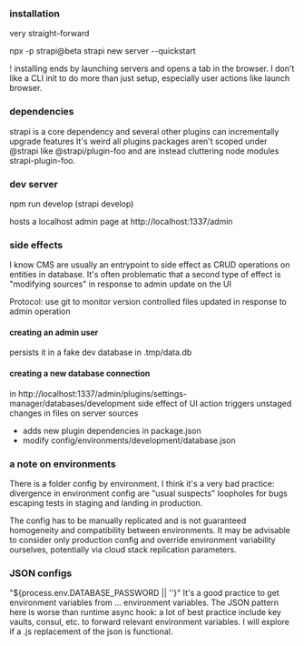 ### installation

very straight-forward

npx -p strapi@beta strapi new server --quickstart

! installing ends by launching servers and opens a tab in the browser.
I don't like a CLI init to do more than just setup, especially user actions like launch browser.

### dependencies

strapi is a core dependency and several other plugins can incrementally upgrade features
It's weird all plugins packages aren't scoped under @strapi like @strapi/plugin-foo and are instead cluttering node modules strapi-plugin-foo.

### dev server

npm run develop (strapi develop)

hosts a localhost admin page at http://localhost:1337/admin

### side effects

I know CMS are usually an entrypoint to side effect as CRUD operations on entities in database.
It's often problematic that a second type of effect is "modifying sources" in response to admin update on the UI

Protocol:
use git to monitor version controlled files updated in response to admin operation

#### creating an admin user

persists it in a fake dev database in .tmp/data.db

#### creating a new database connection

in http://localhost:1337/admin/plugins/settings-manager/databases/development
side effect of UI action triggers unstaged changes in files on server sources

- adds new plugin dependencies in package.json
- modify config/environments/development/database.json

### a note on environments

There is a folder config by environment.
I think it's a very bad practice: divergence in environment config are "usual suspects" loopholes for bugs escaping tests in staging and landing in production.

The config has to be manually replicated and is not guaranteed homogeneity and compatibility between environments.
It may be advisable to consider only production config and override environment variability ourselves, potentially via cloud stack replication parameters.

### JSON configs

"\${process.env.DATABASE_PASSWORD || ''}"
It's a good practice to get environment variables from ... environment variables.
The JSON pattern here is worse than runtime async hook: a lot of best practice include key vaults, consul, etc. to forward relevant environment variables.
I will explore if a .js replacement of the json is functional.
